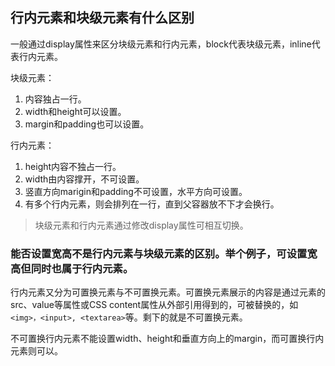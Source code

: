 ## 行内元素和块级元素有什么区别

一般通过display属性来区分块级元素和行内元素，block代表块级元素，inline代表行内元素。

块级元素：

1. 内容独占一行。
2. width和height可以设置。
3. margin和padding也可以设置。


行内元素：

1. height内容不独占一行。
2. width由内容撑开，不可设置。
3. 竖直方向marigin和padding不可设置，水平方向可设置。
4. 有多个行内元素，则会排列在一行，直到父容器放不下才会换行。


> 块级元素和行内元素通过修改display属性可相互切换。

### 能否设置宽高不是行内元素与块级元素的区别。举个例子，<img>可设置宽高但同时也属于行内元素。

行内元素又分为可置换元素与不可置换元素。可置换元素展示的内容是通过元素的src、value等属性或CSS content属性从外部引用得到的，可被替换的，如`<img>，<input>, <textarea>`等。剩下的就是不可置换元素。

不可置换行内元素不能设置width、height和垂直方向上的margin，而可置换行内元素则可以。
